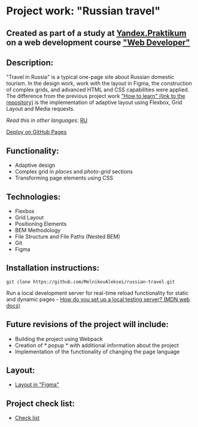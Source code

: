 # Project work: "Russian travel"

## Created as part of a study at [Yandex.Praktikum](https://praktikum.yandex.com/) on a web development course ["Web Developer"](https://practicum.yandex.com/web/)

## Description:

"Travel in Russia" is a typical one-page site about Russian domestic tourism. In the design work, work with the layout in Figma, the construction of complex grids, and advanced HTML and CSS capabilities were applied. The difference from the previous project work ["How to learn" (link to the repository)](https://github.com/Ast8rix/first-project.git) is the implementation of adaptive layout using Flexbox, Grid Layout and Media requests.

*Read this in other languages:* [RU]()

[Deploy on GitHub Pages](https://github.com/Ast8rix/russian-travel.git)

## Functionality:

* Adaptive design
* Complex grid in *places* and *photo-grid* sections
* Transforming page elements using CSS

## Technologies:

* Flexbox
* Grid Layout
* Positioning Elements
* BEM Methodology
* File Structure and File Paths (Nested BEM)
* Git
* Figma

## Installation instructions:

```
git clone https://github.com/MelnikovAleksei/russian-travel.git
```
Run a local development server for real-time reload functionality for static and dynamic pages - [How do you set up a local testing server? (MDN web docs)](https://developer.mozilla.org/en-US/docs/Learn/Common_questions/set_up_a_local_testing_server)

## Future revisions of the project will include:

* Building the project using Webpack
* Creation of * popup * with additional information about the project
* Implementation of the functionality of changing the page language

## Layout:

* [Layout in "Figma"](https://drive.google.com/file/d/1PA3d-rIn5ncNtcODT_42haGpmgquCk7t/view?usp=sharing)

## Project check list:

* [Check list](https://code.s3.yandex.net/web-developer/checklists/new-program/checklist-3/index.html)

